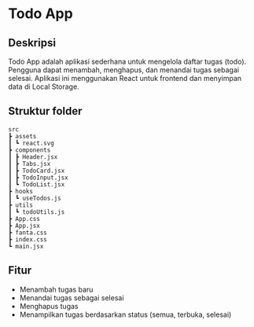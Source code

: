 # Todo App

## Deskripsi

Todo App adalah aplikasi sederhana untuk mengelola daftar tugas (todo). Pengguna dapat menambah, menghapus, dan menandai tugas sebagai selesai. Aplikasi ini menggunakan React untuk frontend dan menyimpan data di Local Storage.

## Struktur folder

    src
    ┣ assets
    ┃ ┗ react.svg
    ┣ components
    ┃ ┣ Header.jsx
    ┃ ┣ Tabs.jsx
    ┃ ┣ TodoCard.jsx
    ┃ ┣ TodoInput.jsx
    ┃ ┗ TodoList.jsx
    ┣ hooks
    ┃ ┗ useTodos.js
    ┣ utils
    ┃ ┗ todoUtils.js
    ┣ App.css
    ┣ App.jsx
    ┣ fanta.css
    ┣ index.css
    ┗ main.jsx

## Fitur

-   Menambah tugas baru
-   Menandai tugas sebagai selesai
-   Menghapus tugas
-   Menampilkan tugas berdasarkan status (semua, terbuka, selesai)
